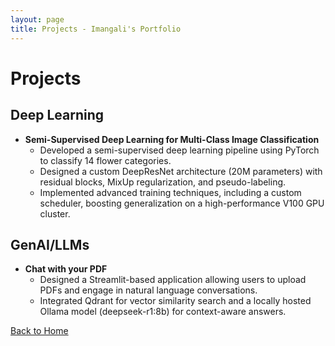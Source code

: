 ```yaml
---
layout: page
title: Projects - Imangali's Portfolio
---
```


# Projects

## Deep Learning

- **Semi-Supervised Deep Learning for Multi-Class Image Classification**  
  - Developed a semi-supervised deep learning pipeline using PyTorch to classify 14 flower categories.  
  - Designed a custom DeepResNet architecture (20M parameters) with residual blocks, MixUp regularization, and pseudo-labeling.  
  - Implemented advanced training techniques, including a custom scheduler, boosting generalization on a high-performance V100 GPU cluster.

## GenAI/LLMs

- **Chat with your PDF**  
  - Designed a Streamlit-based application allowing users to upload PDFs and engage in natural language conversations.  
  - Integrated Qdrant for vector similarity search and a locally hosted Ollama model (deepseek-r1:8b) for context-aware answers.  

[Back to Home](/)